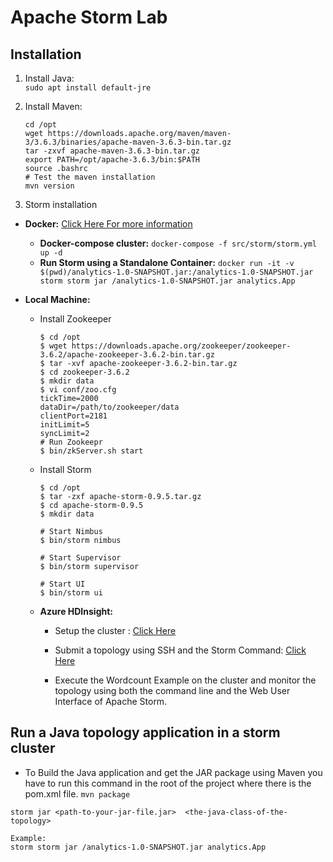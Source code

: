 # Apache Storm Lab 


## Installation

1. Install Java: </br>
`sudo apt install default-jre`

2. Install Maven:
    ```
    cd /opt
    wget https://downloads.apache.org/maven/maven-3/3.6.3/binaries/apache-maven-3.6.3-bin.tar.gz
    tar -zxvf apache-maven-3.6.3-bin.tar.gz
    export PATH=/opt/apache-3.6.3/bin:$PATH
    source .bashrc
    # Test the maven installation
    mvn version
    ```

3. Storm installation

  - **Docker:** [Click Here For more information](https://hub.docker.com/_/storm) 
    - **Docker-compose cluster:** `docker-compose -f src/storm/storm.yml up -d`
    - **Run Storm using a Standalone Container:**   `docker run -it -v $(pwd)/analytics-1.0-SNAPSHOT.jar:/analytics-1.0-SNAPSHOT.jar storm storm jar /analytics-1.0-SNAPSHOT.jar analytics.App `

  - **Local Machine:**
    - Install Zookeeper
        ```
        $ cd /opt
        $ wget https://downloads.apache.org/zookeeper/zookeeper-3.6.2/apache-zookeeper-3.6.2-bin.tar.gz
        $ tar -xvf apache-zookeeper-3.6.2-bin.tar.gz
        $ cd zookeeper-3.6.2
        $ mkdir data
        $ vi conf/zoo.cfg
        tickTime=2000
        dataDir=/path/to/zookeeper/data
        clientPort=2181
        initLimit=5
        syncLimit=2
        # Run Zookeepr 
        $ bin/zkServer.sh start
        ``` 

    - Install Storm
        ```
        $ cd /opt
        $ tar -zxf apache-storm-0.9.5.tar.gz
        $ cd apache-storm-0.9.5
        $ mkdir data
        
        # Start Nimbus
        $ bin/storm nimbus
        
        # Start Supervisor 
        $ bin/storm supervisor

        # Start UI
        $ bin/storm ui
        ```

    - **Azure HDInsight:**
      - Setup the cluster : [Click Here](https://docs.microsoft.com/en-us/azure/hdinsight/hdinsight-hadoop-provision-linux-clusters)

      - Submit a topology using SSH and the Storm Command: [Click Here](https://docs.microsoft.com/en-us/azure/hdinsight/storm/apache-storm-deploy-monitor-topology-linux)
      
      - Execute the Wordcount Example on the cluster and monitor the topology using both the command line and the Web User Interface of Apache Storm.

## Run a Java topology application in a storm cluster

- To Build the Java application and get the JAR package using Maven you have to run this command in the root of the project where there is the pom.xml file.
`mvn package`

```
storm jar <path-to-your-jar-file.jar>  <the-java-class-of-the-topology>

Example: 
storm storm jar /analytics-1.0-SNAPSHOT.jar analytics.App

```